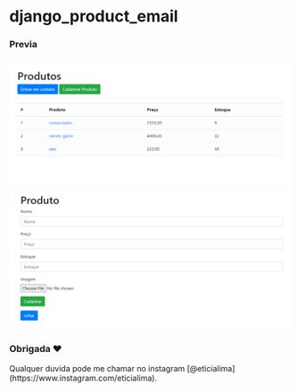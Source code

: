 # django_product_email

### Previa
 
<img src="git/demo.png?raw=true"/> 
<img src="git/demo1.png?raw=true"/> 
 
### Obrigada ❤️
<p>Qualquer duvida pode me chamar no instagram [@eticialima](https://www.instagram.com/eticialima).</p> 
<br> 
 

